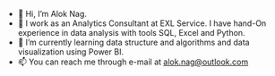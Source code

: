 - 👋 Hi, I’m Alok Nag.
- 👀 I work as an Analytics Consultant at EXL Service. I have hand-On experience in data analysis with tools SQL, Excel and Python. 
- 🌱 I’m currently learning data structure and algorithms and data visualization using Power BI.
- 📫 You can reach me through e-mail at alok.nag@outlook.com

<!---
alok-nag-iitk/alok-nag-iitk is a ✨ special ✨ repository because its `README.md` (this file) appears on your GitHub profile.
You can click the Preview link to take a look at your changes.
--->

